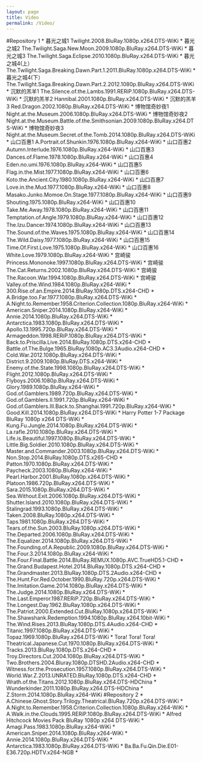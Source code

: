 ```yaml
---
layout: page
title: Video
permalink: /Video/
---
```


#Repository 1
	* 暮光之城1 Twilight.2008.BluRay.1080p.x264.DTS-WiKi
	* 暮光之城2 The.Twilight.Saga.New.Moon.2009.1080p.BluRay.x264.DTS-WiKi
	* 暮光之城3 The.Twilight.Saga.Eclipse.2010.1080p.BluRay.x264.DTS-WiKi
	* 暮光之城4(上） The.Twilight.Saga.Breaking.Dawn.Part.1.2011.BluRay.1080p.x264.DTS-WiKi 
	* 暮光之城4(下） The.Twilight.Saga.Breaking.Dawn.Part.2.2012.1080p.BluRay.x264.DTS-WiKi
	* 沉默的羔羊1 The.Silence.of.the.Lambs.1991.RERiP.1080p.BluRay.x264.DTS-WiKi
	* 沉默的羔羊2 Hannibal.2001.1080p.BluRay.x264.DTS-WiKi
	* 沉默的羔羊3 Red.Dragon.2002.1080p.BluRay.x264.DTS-WiKi
	* 博物馆奇妙夜1 Night.at.the.Museum.2006.1080p.BluRay.x264.DTS-WiKi
	* 博物馆奇妙夜2 Night.at.the.Museum.Battle.of.the.Smithsonian.2009.1080p.BluRay.x264.DTS-WiKi
	* 博物馆奇妙夜3 Night.at.the.Museum.Secret.of.the.Tomb.2014.1080p.BluRay.x264.DTS-WiKi
	* 山口百惠1 A.Portrait.of.Shunkin.1976.1080p.BluRay.x264-WiKi
	* 山口百惠2 Autumn.Interlude.1976.1080p.BluRay.x264-WiKi
	* 山口百惠3 Dances.of.Flame.1978.1080p.BluRay.x264-WiKi
	* 山口百惠4 Eden.no.umi.1976.1080p.BluRay.x264-WiKi
	* 山口百惠5 Flag.in.the.Mist.1977.1080p.BluRay.x264-WiKi
	* 山口百惠6 Koto.the.Ancient.City.1980.1080p.BluRay.x264-WiKi
	* 山口百惠7 Love.in.the.Mud.1977.1080p.BluRay.x264-WiKi
	* 山口百惠8 Masako.Junko.Momoe.On.Stage.1977.1080p.BluRay.x264-WiKi
	* 山口百惠9 Shouting.1975.1080p.BluRay.x264-WiKi
	* 山口百惠10 Take.Me.Away.1978.1080p.BluRay.x264-WiKi
	* 山口百惠11 Temptation.of.Angle.1979.1080p.BluRay.x264-WiKi
	* 山口百惠12 The.Izu.Dancer.1974.1080p.BluRay.x264-WiKi
	* 山口百惠13 The.Sound.of.the.Waves.1975.1080p.BluRay.x264-WiKi
	* 山口百惠14 The.Wild.Daisy.1977.1080p.BluRay.x264-WiKi
	* 山口百惠15 Time.Of.First.Love.1975.1080p.BluRay.x264-WiKi
	* 山口百惠16 White.Love.1979.1080p.BluRay.x264-WiKi
	* 宫崎骏 Princess.Mononoke.1997.1080p.BluRay.x264.DTS-WiKi
	* 宫崎骏 The.Cat.Returns.2002.1080p.BluRay.x264.DTS-WiKi
	* 宫崎骏 The.Racoon.War.1994.1080p.BluRay.x264.DTS-WiKi
	* 宫崎骏 Valley.of.the.Wind.1984.1080p.BluRay.x264-WiKi
	* 300.Rise.of.an.Empire.2014.BluRay.1080p.DTS.x264-CHD
	* A.Bridge.too.Far.1977.1080p.BluRay.x264.DTS-WiKi
	* A.Night.to.Remember.1958.Criterion.Collection.1080p.BluRay.x264-WiKi
	* American.Sniper.2014.1080p.BluRay.x264-WiKi
	* Annie.2014.1080p.BluRay.x264.DTS-WiKi
	* Antarctica.1983.1080p.BluRay.x264.DTS-WiKi
	* Apollo.13.1995.720p.BluRay.x264.DTS-WiKi
	* Armageddon.1998.RERiP.1080p.BluRay.x264.DTS-WiKi
	* Back.to.Priscilla.Live.2014.BluRay.1080p.DTS.x264-CHD
	* Battle.of.The.Bulge.1965.BluRay.1080p.AC3.3Audio.x264-CHD
	* Cold.War.2012.1080p.BluRay.x264.DTS-WiKi
	* District.9.2009.1080p.BluRay.DTS.x264-WiKi
	* Enemy.of.the.State.1998.1080p.BluRay.x264.DTS-WiKi
	* Flight.2012.1080p.BluRay.x264.DTS-WiKi
	* Flyboys.2006.1080p.BluRay.x264.DTS-WiKi
	* Glory.1989.1080p.BluRay.x264-WiKi
	* God.of.Gamblers.1989.720p.BluRay.x264.DTS-WiKi
	* God.of.Gamblers.II.1991.720p.BluRay.x264-WiKi
	* God.of.Gamblers.III.Back.to.Shanghai.1991.720p.BluRay.x264-WiKi
	* Good.Kill.2014.1080p.BluRay.x264.DTS-WiKi
	* Harry Potter 1-7 Package BluRay 1080p x264 DTS-WiKi
	* Kung.Fu.Jungle.2014.1080p.BluRay.x264.DTS-WiKi
	* La.rafle.2010.1080p.BluRay.x264.DTS-WiKi
	* Life.is.Beautiful.1997.1080p.BluRay.x264.DTS-WiKi
	* Little.Big.Soldier.2010.1080p.BluRay.x264.DTS-WiKi
	* Master.and.Commander.2003.1080p.BluRay.x264.DTS-WiKi
	* Non.Stop.2014.BluRay.1080p.DTS.x265-CHD
	* Patton.1970.1080p.BluRay.x264.DTS-WiKi
	* Paycheck.2003.1080p.BluRay.x264-WiKi
	* Pearl.Harbor.2001.BluRay.1080p.x264.DTS-WiKi
	* Platoon.1986.720p.BluRay.x264.DTS-WiKi
	* Sara.2015.1080p.BluRay.x264.DTS-WiKi
	* Sea.Without.Exit.2006.1080p.BluRay.x264.DTS-WiKi
	* Shutter.Island.2010.1080p.BluRay.x264.DTS-WiKi
	* Stalingrad.1993.1080p.BluRay.x264.DTS-WiKi
	* Taken.2008.BluRay.1080p.x264.DTS-WiKi
	* Taps.1981.1080p.BluRay.x264.DTS-WiKi
	* Tears.of.the.Sun.2003.BluRay.1080p.x264.DTS-WiKi
	* The.Departed.2006.1080p.BluRay.x264.DTS-WiKi
	* The.Equalizer.2014.1080p.BluRay.x264.DTS-WiKi
	* The.Founding.of.A.Republic.2009.1080p.BluRay.x264.DTS-WiKi
	* The.Four.3.2014.1080p.BluRay.x264-WiKi
	* The.Four.Final.Battle.2014.BluRay.REMUX.1080p.AVC.TrueHD5.1-CHD
	* The.Grand.Budapest.Hotel.2014.BluRay.1080p.DTS.x264-CHD
	* The.Grandmaster.2013.BluRay.1080p.DTS.2Audio.x264-CHD
	* The.Hunt.For.Red.October.1990.BluRay.720p.x264.DTS-WiKi
	* The.Imitation.Game.2014.1080p.BluRay.x264.DTS-WiKi
	* The.Judge.2014.1080p.BluRay.x264.DTS-WiKi
	* The.Last.Emperor.1987.RERiP.720p.BluRay.x264.DTS-WiKi
	* The.Longest.Day.1962.BluRay.1080p.x264.DTS-WiKi
	* The.Patriot.2000.Extended.Cut.BluRay.1080p.x264.DTS-WiKi
	* The.Shawshank.Redemption.1994.1080p.BluRay.x264.10bit-WiKi
	* The.Wind.Rises.2013.BluRay.1080p.DTS.4Audio.x264-CHD
	* Titanic.1997.1080p.BluRay.x264.DTS-WiKi
	* Topaz.1969.1080p.BluRay.x264.DTS-WiKi
	* Tora! Tora! Tora! Theatrical.Japanese.Cut.1970.1080p.BluRay.x264.DTS-WiKi
	* Tracks.2013.BluRay.1080p.DTS.x264-CHD
	* Troy.Directors.Cut.2004.1080p.BluRay.x264.DTS-WiKi
	* Two.Brothers.2004.Bluray.1080p.DTSHD.2Audio.x264-CHD
	* Witness.for.the.Prosecution.1957.1080p.BluRay.x264.DTS-WiKi
	* World.War.Z.2013.UNRATED.BluRay.1080p.DTS.x264-CHD
	* Wrath.of.the.Titans.2012.1080p.BluRay.x264.DTS-HDChina
	* Wunderkinder.2011.1080p.BluRay.x264.DTS-HDChina
	* Z.Storm.2014.1080p.BluRay.x264-WiKi
#Repository 2
	* A.Chinese.Ghost.Story.Trilogy.Theatrical.BluRay.720p.x264.DTS-WiKi
	* A.Night.to.Remember.1958.Criterion.Collection.1080p.BluRay.x264-WiKi
	* A.Walk.in.the.Clouds.1995.RERiP.1080p.BluRay.x264.DTS-WiKi
	* Alfred Hitchcock Movies Pack BluRay 1080p x264 DTS-WiKi
	* Amagi.Pass.1983.1080p.BluRay.x264-WiKi
	* American.Sniper.2014.1080p.BluRay.x264-WiKi
	* Annie.2014.1080p.BluRay.x264.DTS-WiKi
	* Antarctica.1983.1080p.BluRay.x264.DTS-WiKi
	* Ba.Ba.Fu.Qin.Die.E01-E36.720p.HDTV.x264-NGB
	* 